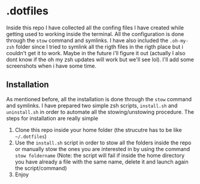 # .dotfiles
Inside this repo I have collected all the confing files I have created while getting used to working inside the terminal.
All the configuration is done through the `stow` command and symlinks.
I have also included the `.oh-my-zsh` folder since I tried to symlink all the rigth files in the rigth place but i couldn't get it to work. Maybe in the future i'll figure it out (actually I also dont know if the oh my zsh updates will work but we'll see lol).
I'll add some screenshots when i have some time.

## Installation
As mentioned before, all the installation is done through the `stow` command and symlinks. I have prepared two simple zsh scripts, `install.sh` and `uninstall.sh` in order to automate all the stowing/unstowing procedure.
The steps for installation are really simple
1. Clone this repo inside your home folder (the strucutre has to be like `~/.dotfiles`)
2. Use the `install.sh` script in order to stow all the folders inside the repo or manually stow the ones you are interested in by using the command `stow foldername` (Note: the script will fail if inside the home directory you have already a file with the same name, delete it and launch again the script/command)
3. Enjoy

